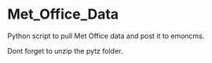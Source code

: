# Met_Office_Data
Python script to pull Met Office data and post it to emoncms.

Dont forget to unzip the pytz folder.
